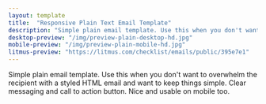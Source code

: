 ```yaml
---
layout: template
title:  "Responsive Plain Text Email Template"
description: "Simple plain email template. Use this when you don't want to overwhelm the recipient with a styled HTML email and want to keep things simple. Responsive, tested with mobile and desktop devices, Gmail, Outlook, Apple Mail, Yahoo and more. Ready to use with your email service provider."
desktop-preview: "/img/preview-plain-desktop-hd.jpg"
mobile-preview: "/img/preview-plain-mobile-hd.jpg"
litmus-preview: "https://litmus.com/checklist/emails/public/395e7e1"
---
```


<p>Simple plain email template. Use this when you don't want to overwhelm the recipient with a styled HTML email and want to keep things simple. Clear messaging and call to action button. Nice and usable on mobile too.</p>


